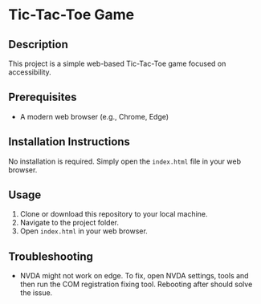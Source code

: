 # Tic-Tac-Toe Game

## Description
This project is a simple web-based Tic-Tac-Toe game focused on accessibility.

## Prerequisites
- A modern web browser (e.g., Chrome, Edge)

## Installation Instructions
No installation is required. Simply open the `index.html` file in your web browser.

## Usage
1. Clone or download this repository to your local machine.
2. Navigate to the project folder.
3. Open `index.html` in your web browser.

## Troubleshooting
- NVDA might not work on edge. To fix, open NVDA settings, tools and then run the COM registration fixing tool. Rebooting after should solve the issue.


